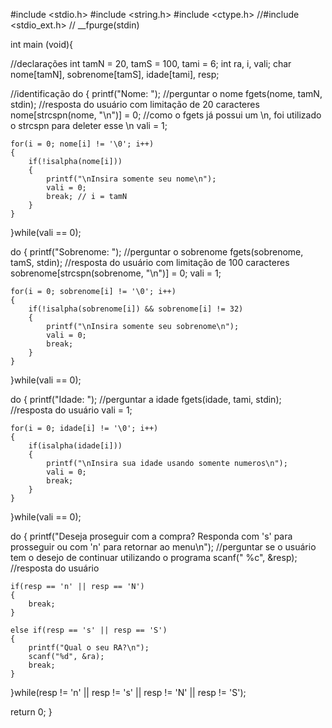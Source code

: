 #include <stdio.h>
#include <string.h>
#include <ctype.h>
//#include <stdio_ext.h> // __fpurge(stdin)

int main (void){

//declarações
int tamN = 20, tamS = 100, tami = 6;
int ra, i, vali;
char nome[tamN], sobrenome[tamS], idade[tami], resp;

//identificação
do
{
    printf("Nome: "); //perguntar o nome
    fgets(nome, tamN, stdin); //resposta do usuário com limitação de 20 caracteres
    nome[strcspn(nome, "\n")] = 0; //como o fgets já possui um \n, foi utilizado o strcspn para deleter esse \n
    vali = 1;

    for(i = 0; nome[i] != '\0'; i++)
    {
        if(!isalpha(nome[i]))
        {
            printf("\nInsira somente seu nome\n");
            vali = 0;
            break; // i = tamN
        }
    }

}while(vali == 0);

do
{
    printf("Sobrenome: "); //perguntar o sobrenome
    fgets(sobrenome, tamS, stdin); //resposta do usuário com limitação de 100 caracteres
    sobrenome[strcspn(sobrenome, "\n")] = 0;
    vali = 1;

    for(i = 0; sobrenome[i] != '\0'; i++)
    {
        if(!isalpha(sobrenome[i]) && sobrenome[i] != 32)
        {
            printf("\nInsira somente seu sobrenome\n");
            vali = 0;
            break;
        }
    }

}while(vali == 0);

do
{
    printf("Idade: "); //perguntar a idade
    fgets(idade, tami, stdin); //resposta do usuário
    vali = 1;

    for(i = 0; idade[i] != '\0'; i++)
    {
        if(isalpha(idade[i]))
        {
            printf("\nInsira sua idade usando somente numeros\n");
            vali = 0;
            break;
        }
    }

}while(vali == 0);

do
{
    printf("Deseja proseguir com a compra? Responda com 's' para prosseguir ou com 'n' para retornar ao menu\n"); //perguntar se o usuário tem o desejo de continuar utilizando o programa
    scanf(" %c", &resp); //resposta do usuário

    if(resp == 'n' || resp == 'N')
    {
        break;
    }

    else if(resp == 's' || resp == 'S')
    {
        printf("Qual o seu RA?\n");
        scanf("%d", &ra);
        break;
    }

}while(resp != 'n' || resp != 's' || resp != 'N' || resp != 'S');

return 0;
}